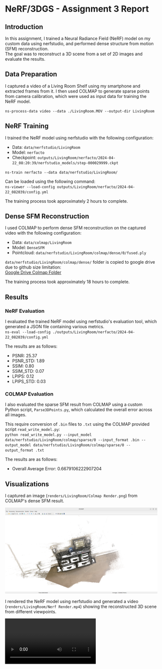 **NeRF/3DGS - Assignment 3 Report**
=====================================

**Introduction**
---------------

In this assignment, I trained a Neural Radiance Field (NeRF) model on my custom data using nerfstudio, and performed dense structure from motion (SFM) reconstruction.<br>The goal was to reconstruct a 3D scene from a set of 2D images and evaluate the results.

**Data Preparation**
-------------------

I captured a video of a Living Room Shelf using my smartphone and extracted frames from it. I then used COLMAP to generate sparse points from camera calibration, which were used as input data for training the NeRF model.

`ns-process-data video --data ./LivingRoom.MOV --output-dir LivingRoom`

**NeRF Training**
--------------
I trained the NeRF model using nerfstudio with the following configuration:

* Data: `data/nerfstudio/LivingRoom`
* Model: `nerfacto`
* Checkpoint: `outputs/LivingRoom/nerfacto/2024-04-22_08:20:39/nerfstudio_models/step-000029999.ckpt`

`ns-train nerfacto --data data/nerfstudio/LivingRoom/`


Can be loaded using the following command:<br>
`ns-viewer --load-config outputs/LivingRoom/nerfacto/2024-04-22_082039/config.yml`

The training process took approximately 2 hours to complete.

**Dense SFM Reconstruction**
---------------------------
I used COLMAP to perform dense SFM reconstruction on the captured video with the following configuration:<br>

* Data: `data/colmap/LivingRoom`
* Model: `DenseSFM`
* Pointcloud: `data/nerfstudio/LivingRoom/colmap/dense/0/fused.ply`

`data/nerfstudio/LivingRoom/colmap/dense/` folder is copied to google drive due to github size limitation:<br>
[Google Drive Colmap Folder](https://drive.google.com/drive/folders/1LyOOBDPafjhCL_58T4aCGAQo_rEUx-l3?usp=sharing)

The training process took approximately 18 hours to complete.


**Results**
----------

### NeRF Evaluation

I evaluated the trained NeRF model using nerfstudio's evaluation tool, which generated a JSON file containing various metrics. <br>
`ns-eval --load-config ./outputs/LivingRoom/nerfacto/2024-04-22_082039/config.yml` 

The results are as follows:
* PSNR: 25.37
* PSNR_STD: 1.89
* SSIM: 0.80
* SSIM_STD: 0.07
* LPIPS: 0.12
* LPIPS_STD: 0.03

### COLMAP Evaluation

I also evaluated the sparse SFM result from COLMAP using a custom Python script, `Parse3DPoints.py`, which calculated the overall error across all images.

This require conversion of `.bin` files to `.txt` using the COLMAP provided script `read_write_model.py`: <br>`python read_write_model.py --input_model data/nerfstudio/LivingRoom/colmap/sparse/0 --input_format .bin --output_model data/nerfstudio/LivingRoom/colmap/sparse/0 --output_format .txt` 

The results are as follows:
* Overall Average Error: 0.6679106222907204


**Visualizations**
-----------------

I captured an image (`renders/LivingRoom/Colmap Render.png`) from COLMAP's dense SFM result.

<img src="renders/LivingRoom/Colmap Render.png">

I rendered the NeRF model using nerfstudio and generated a video (`renders/LivingRoom/Nerf Render.mp4`) showing the reconstructed 3D scene from different viewpoints. 

<video src="https://github.com/lee3072/CSCI599-Assignment3-NeRF-3DGS/assets/42813404/9c109cee-963a-4e86-97da-6edc5a72675a">
